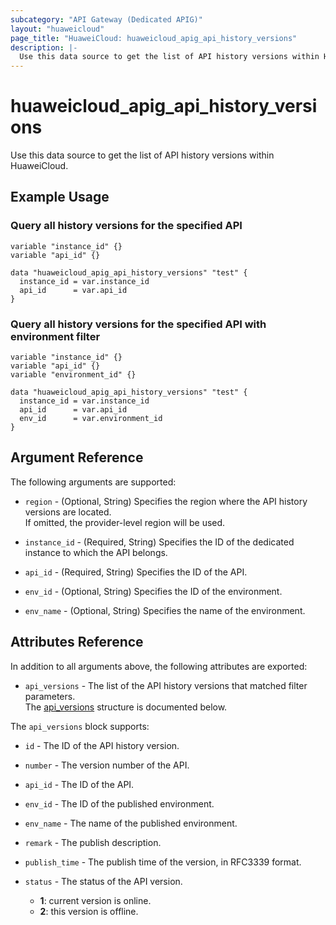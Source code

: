 ```yaml
---
subcategory: "API Gateway (Dedicated APIG)"
layout: "huaweicloud"
page_title: "HuaweiCloud: huaweicloud_apig_api_history_versions"
description: |-
  Use this data source to get the list of API history versions within HuaweiCloud.
---
```

# huaweicloud_apig_api_history_versions

Use this data source to get the list of API history versions within HuaweiCloud.

## Example Usage

### Query all history versions for the specified API

```hcl
variable "instance_id" {}
variable "api_id" {}

data "huaweicloud_apig_api_history_versions" "test" {
  instance_id = var.instance_id
  api_id      = var.api_id
}
```

### Query all history versions for the specified API with environment filter

```hcl
variable "instance_id" {}
variable "api_id" {}
variable "environment_id" {}

data "huaweicloud_apig_api_history_versions" "test" {
  instance_id = var.instance_id
  api_id      = var.api_id
  env_id      = var.environment_id
}
```

## Argument Reference

The following arguments are supported:

* `region` - (Optional, String) Specifies the region where the API history versions are located.  
  If omitted, the provider-level region will be used.

* `instance_id` - (Required, String) Specifies the ID of the dedicated instance to which the API belongs.

* `api_id` - (Required, String) Specifies the ID of the API.

* `env_id` - (Optional, String) Specifies the ID of the environment.

* `env_name` - (Optional, String) Specifies the name of the environment.

## Attributes Reference

In addition to all arguments above, the following attributes are exported:

* `api_versions` - The list of the API history versions that matched filter parameters.  
  The [api_versions](#apig_api_versions) structure is documented below.

<a name="apig_api_versions"></a>
The `api_versions` block supports:

* `id` - The ID of the API history version.

* `number` - The version number of the API.

* `api_id` - The ID of the API.

* `env_id` - The ID of the published environment.

* `env_name` - The name of the published environment.

* `remark` - The publish description.

* `publish_time` - The publish time of the version, in RFC3339 format.

* `status` - The status of the API version.  
  + **1**: current version is online.
  + **2**: this version is offline.
